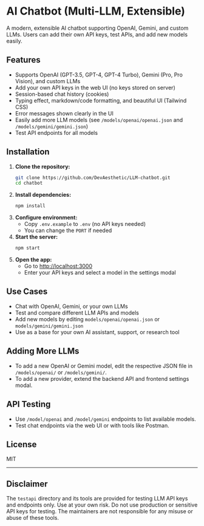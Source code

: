 # AI Chatbot (Multi-LLM, Extensible)

A modern, extensible AI chatbot supporting OpenAI, Gemini, and custom LLMs. Users can add their own API keys, test APIs, and add new models easily.

## Features
- Supports OpenAI (GPT-3.5, GPT-4, GPT-4 Turbo), Gemini (Pro, Pro Vision), and custom LLMs
- Add your own API keys in the web UI (no keys stored on server)
- Session-based chat history (cookies)
- Typing effect, markdown/code formatting, and beautiful UI (Tailwind CSS)
- Error messages shown clearly in the UI
- Easily add more LLM models (see `/models/openai/openai.json` and `/models/gemini/gemini.json`)
- Test API endpoints for all models

## Installation

1. **Clone the repository:**
   ```sh
   git clone https://github.com/DevAesthetic/LLM-chatbot.git
   cd chatbot
   ```
2. **Install dependencies:**
   ```sh
   npm install
   ```
3. **Configure environment:**
   - Copy `.env.example` to `.env` (no API keys needed)
   - You can change the `PORT` if needed
4. **Start the server:**
   ```sh
   npm start
   ```
5. **Open the app:**
   - Go to [http://localhost:3000](http://localhost:3000)
   - Enter your API keys and select a model in the settings modal

## Use Cases
- Chat with OpenAI, Gemini, or your own LLMs
- Test and compare different LLM APIs and models
- Add new models by editing `models/openai/openai.json` or `models/gemini/gemini.json`
- Use as a base for your own AI assistant, support, or research tool

## Adding More LLMs
- To add a new OpenAI or Gemini model, edit the respective JSON file in `/models/openai/` or `/models/gemini/`.
- To add a new provider, extend the backend API and frontend settings modal.

## API Testing
- Use `/model/openai` and `/model/gemini` endpoints to list available models.
- Test chat endpoints via the web UI or with tools like Postman.

## License
MIT

---

## Disclaimer

The `testapi` directory and its tools are provided for testing LLM API keys and endpoints only. Use at your own risk. Do not use production or sensitive API keys for testing. The maintainers are not responsible for any misuse or abuse of these tools.
